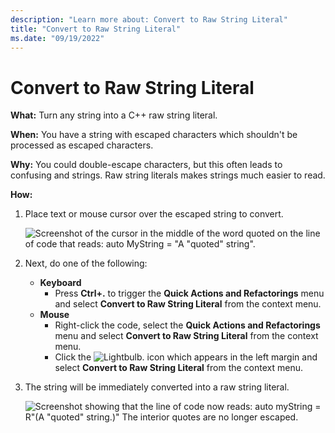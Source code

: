 ```yaml
---
description: "Learn more about: Convert to Raw String Literal"
title: "Convert to Raw String Literal"
ms.date: "09/19/2022"
---
```

# Convert to Raw String Literal

**What:** Turn any string into a C++ raw string literal.

**When:** You have a string with escaped characters which shouldn't be processed as escaped characters.

**Why:** You could double-escape characters, but this often leads to confusing and strings. Raw string literals makes strings much easier to read.

**How:**

1. Place text or mouse cursor over the escaped string to convert.

   ![Screenshot of the cursor in the middle of the word quoted on the line of code that reads: auto MyString = "A \"quoted\" string".](images/stringliteral_highlight.png)

1. Next, do one of the following:
   * **Keyboard**
     * Press **Ctrl+.** to trigger the **Quick Actions and Refactorings** menu and select **Convert to Raw String Literal** from the context menu.
   * **Mouse**
     * Right-click the code, select the **Quick Actions and Refactorings** menu and select **Convert to Raw String Literal** from the context menu.
     * Click the ![Lightbulb.](images/bulb.png) icon which appears in the left margin and select **Convert to Raw String Literal** from the context menu.

1. The string will be immediately converted into a raw string literal.

   ![Screenshot showing that the line of code now reads: auto myString = R"(A "quoted" string.)" The interior quotes are no longer escaped.](images/stringliteral_result.png)
